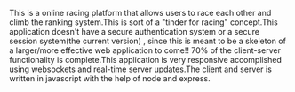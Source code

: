 

This is a online racing platform that allows users to race each other and climb the ranking system.This is sort of a "tinder for racing" concept.This application doesn't have a secure authentication system or a secure session  system(the current version) , since this is meant to be a skeleton of a larger/more effective web application to come!! 70% of the client-server functionality is complete.This application is very responsive accomplished using websockets and real-time server updates.The client and server is written in javascript with the help of node and express.
